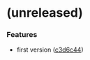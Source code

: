 <a name=""></a>
# (unreleased)


### Features

* first version ([c3d6c44](https://github.com/metwork-framework/jinja2_getenv_extension/commit/c3d6c44))



